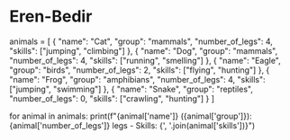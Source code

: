 # Eren-Bedir
animals = [
    {
        "name": "Cat",
        "group": "mammals",
        "number_of_legs": 4,
        "skills": ["jumping", "climbing"]
    },
    {
        "name": "Dog",
        "group": "mammals",
        "number_of_legs": 4,
        "skills": ["running", "smelling"]
    },
    {
        "name": "Eagle",
        "group": "birds",
        "number_of_legs": 2,
        "skills": ["flying", "hunting"]
    },
    {
        "name": "Frog",
        "group": "amphibians",
        "number_of_legs": 4,
        "skills": ["jumping", "swimming"]
    },
    {
        "name": "Snake",
        "group": "reptiles",
        "number_of_legs": 0,
        "skills": ["crawling", "hunting"]
    }
]


for animal in animals:
    print(f"{animal['name']} ({animal['group']}): {animal['number_of_legs']} legs - Skills: {', '.join(animal['skills'])}")
